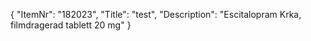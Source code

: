 {
  "ItemNr": "182023",
  "Title": "test",
  "Description": "Escitalopram Krka, filmdragerad tablett 20 mg"
}